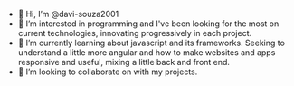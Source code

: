 - 👋 Hi, I’m @davi-souza2001
- 👀 I’m interested in programming and I've been looking for the most on current technologies, innovating progressively in each project.
- 🌱 I’m currently learning about javascript and its frameworks. Seeking to understand a little more angular and how to make websites and apps responsive and useful, mixing a little back and front end.
- 💞️ I’m looking to collaborate on with my projects.

<!---
davi-souza2001/davi-souza2001 is a ✨ special ✨ repository because its `README.md` (this file) appears on your GitHub profile.
You can click the Preview link to take a look at your changes.
--->
